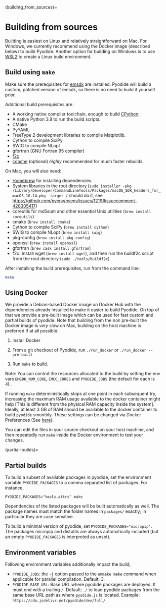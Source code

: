 (building_from_sources)=
# Building from sources

Building is easiest on Linux and relatively straightforward on Mac. For
Windows, we currently recommend using the Docker image (described below) to
build Pyodide. Another option for building on Windows is to use [WSL2](https://docs.microsoft.com/en-us/windows/wsl/install-win10) to create a Linux build environment.

## Build using `make`

Make sure the prerequisites for [emsdk](https://github.com/emscripten-core/emsdk) are
installed. Pyodide will build a custom, patched version of emsdk, so there is no
need to build it yourself prior.

Additional build prerequisites are:

- A working native compiler toolchain, enough to build [CPython](https://devguide.python.org/setup/#linux).
- A native Python 3.8 to run the build scripts.
- CMake
- PyYAML
- FreeType 2 development libraries to compile Matplotlib.
- Cython to compile SciPy
- SWIG to compile NLopt
- gfortran (GNU Fortran 95 compiler)
- [f2c](http://www.netlib.org/f2c/)
- [ccache](https://ccache.samba.org) (optional) *highly* recommended for much faster rebuilds.

On Mac, you will also need:

- [Homebrew](https://brew.sh/) for installing dependencies
- System libraries in the root directory (`sudo installer -pkg /Library/Developer/CommandLineTools/Packages/macOS_SDK_headers_for_macOS_10.14.pkg -target /` should do it, see https://github.com/pyenv/pyenv/issues/1219#issuecomment-428305417)
- coreutils for md5sum and other essential Unix utilities (`brew install coreutils`)
- cmake (`brew install cmake`)
- Cython to compile SciPy (`brew install cython`)
- SWIG to compile NLopt (`brew install swig`)
- pkg-config (`brew install pkg-config`)
- openssl (`brew install openssl`)
- gfortran (`brew cask install gfortran`)
- f2c: Install wget (`brew install wget`), and then run the buildf2c script from the root directory (`sudo ./tools/buildf2c`)


After installing the build prerequisites, run from the command line:

```bash
make
```

## Using Docker

We provide a Debian-based Docker image on Docker Hub with the dependencies
already installed to make it easier to build Pyodide. On top of that we provide a
pre-built image which can be used for fast custom and partial builds of pyodide.
Note that building from the non pre-built the Docker image is *very* slow on Mac,
building on the host machine is preferred if at all possible.

1. Install Docker

2. From a git checkout of Pyodide, run `./run_docker` or `./run_docker --pre-built`

3. Run `make` to build.

Note: You can control the resources allocated to the build by setting the env vars
`EMSDK_NUM_CORE`, `EMCC_CORES` and `PYODIDE_JOBS` (the default for each is 4).


If running ``make`` deterministically stops at one point in each subsequent try, increasing
the maximum RAM usage available to the docker container might help [This is different
from the physical RAM capacity inside the system]. Ideally, at least 3 GB of RAM
should be available to the docker container to build `pyodide` smoothly. These settings can
be changed via Docker Preferences (See [here](https://stackoverflow.com/questions/44533319/how-to-assign-more-memory-to-docker-container)).

You can edit the files in your source checkout on your host machine, and then
repeatedly run `make` inside the Docker environment to test your changes.

(partial-builds)=
## Partial builds

To build a subset of available packages in pyodide, set the environment
variable `PYODIDE_PACKAGES` to a comma separated list of packages. For
instance,

```
PYODIDE_PACKAGES="toolz,attrs" make
```

Dependencies of the listed packages will be built automatically as well.
The package names must match the folder names in `packages/` exactly; in
particular they are case sensitive.

To build a minimal version of pyodide, set `PYODIDE_PACKAGES="micropip"`. The
packages micropip and distutils are always automatically included (but an empty
`PYODIDE_PACKAGES` is interpreted as unset).

## Environment variables

Following environment variables additionally impact the build,
 - `PYODIDE_JOBS`: the `-j` option passed to the `emmake make` command when applicable for parallel compilation. Default: 3.
 - `PYODIDE_BASE_URL`: Base URL where pyodide packages are deployed. It must
   end with a trailing `/`. Default: `./` to load pyodide packages from the
   same base URL path as where `pyodide.js` is located.  Example:
   `https://cdn.jsdelivr.net/pyodide/dev/full/`
